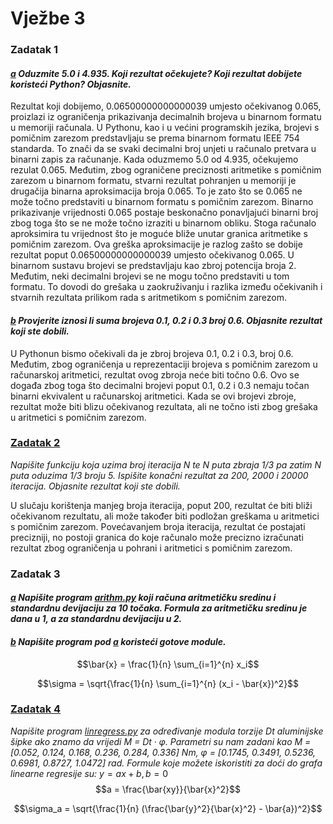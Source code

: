 # Vježbe 3

### Zadatak 1
#### _[a](https://github.com/margaretakoren/PAF/blob/286c5906507e9a19ab4226f0bd5b9604b49d4691/Vjezbe/Vjezbe_3/zadatak1_a.py) Oduzmite 5.0 i 4.935. Koji rezultat očekujete? Koji rezultat dobijete koristeći Python? Objasnite._ 

Rezultat koji dobijemo, 0.06500000000000039 umjesto očekivanog 0.065, proizlazi iz ograničenja prikazivanja decimalnih brojeva u binarnom formatu u memoriji računala.
U Pythonu, kao i u većini programskih jezika, brojevi s pomičnim zarezom predstavljaju se prema binarnom formatu IEEE 754 standarda. To znači da se svaki decimalni broj unjeti u računalo pretvara u binarni zapis za računanje.
Kada oduzmemo 5.0 od 4.935, očekujemo rezulat 0.065. Međutim, zbog ograničene preciznosti aritmetike s pomičnim zarezom u binarnom formatu, stvarni rezultat pohranjen u memoriji je drugačija binarna aproksimacija broja 0.065. To je zato što se 0.065 ne može točno predstaviti u binarnom formatu s pomičnim zarezom.
Binarno prikazivanje vrijednosti 0.065 postaje beskonačno ponavljajući binarni broj zbog toga što se ne može točno izraziti u binarnom obliku. Stoga računalo aproksimira tu vrijednost što je moguće bliže unutar granica aritmetike s pomičnim zarezom. Ova greška aproksimacije je razlog zašto se dobije rezultat poput 0.06500000000000039 umjesto očekivanog 0.065.
U binarnom sustavu brojevi se predstavljaju kao zbroj potencija broja 2. Međutim, neki decimalni brojevi se ne mogu točno predstaviti u tom formatu. To dovodi do grešaka u zaokruživanju i razlika između očekivanih i stvarnih rezultata prilikom rada s aritmetikom s pomičnim zarezom.

#### _[b](https://github.com/margaretakoren/PAF/blob/286c5906507e9a19ab4226f0bd5b9604b49d4691/Vjezbe/Vjezbe_3/zadatak1_b.py) Provjerite iznosi li suma brojeva 0.1, 0.2 i 0.3 broj 0.6. Objasnite rezultat koji ste dobili._

U Pythonun bismo očekivali da je zbroj brojeva 0.1, 0.2 i 0.3, broj 0.6. Međutim, zbog ograničenja u reprezentaciji brojeva s pomičnim zarezom u računarskoj aritmetici, rezultat ovog zbroja neće biti točno 0.6. 
Ovo se događa zbog toga što decimalni brojevi poput 0.1, 0.2 i 0.3 nemaju točan binarni ekvivalent u računarskoj aritmetici. Kada se ovi brojevi zbroje, rezultat može biti blizu očekivanog rezultata, ali ne točno isti zbog grešaka u aritmetici s pomičnim zarezom.


### [Zadatak 2](https://github.com/margaretakoren/PAF/blob/286c5906507e9a19ab4226f0bd5b9604b49d4691/Vjezbe/Vjezbe_3/zadatak2.py)
_Napišite funkciju koja uzima broj iteracija N te N puta zbraja 1/3 pa zatim N puta oduzima 1/3 broju 5.
Ispišite konačni rezultat za 200, 2000 i 20000 iteracija. Objasnite rezultat koji ste dobili._

U slučaju korištenja manjeg broja iteracija, poput 200, rezultat će biti bliži očekivanom rezultatu, ali može također biti podložan greškama u aritmetici s pomičnim zarezom. Povećavanjem broja iteracija, rezultat će postajati precizniji, no postoji granica do koje računalo može precizno izračunati rezultat zbog ograničenja u pohrani i aritmetici s pomičnim zarezom.

### Zadatak 3

#### _[a](https://github.com/margaretakoren/PAF/blob/286c5906507e9a19ab4226f0bd5b9604b49d4691/Vjezbe/Vjezbe_3/arithm.py) Napišite program [arithm.py](https://github.com/margaretakoren/PAF/blob/286c5906507e9a19ab4226f0bd5b9604b49d4691/Vjezbe/Vjezbe_3/arithm.py) koji računa aritmetičku sredinu i standardnu devijaciju za 10 točaka. Formula za aritmetičku sredinu je dana u 1, a za standardnu devijaciju u 2._

#### _[b](https://github.com/margaretakoren/PAF/blob/286c5906507e9a19ab4226f0bd5b9604b49d4691/Vjezbe/Vjezbe_3/zadatak3.py) Napišite program pod [a](https://github.com/margaretakoren/PAF/blob/286c5906507e9a19ab4226f0bd5b9604b49d4691/Vjezbe/Vjezbe_3/arithm.py) koristeći gotove module._

$$\bar{x} = \frac{1}{n} \sum_{i=1}^{n} x_i$$



$$\sigma = \sqrt{\frac{1}{n} \sum_{i=1}^{n} (x_i - \bar{x})^2}$$




### [Zadatak 4](https://github.com/margaretakoren/PAF/blob/6e43effc1725a526d0b22025682751d58cb8b806/Vjezbe/Vjezbe_3/linregress.py)
_Napišite program [linregress.py](https://github.com/margaretakoren/PAF/blob/6e43effc1725a526d0b22025682751d58cb8b806/Vjezbe/Vjezbe_3/linregress.py) za određivanje modula torzije Dt aluminijske šipke ako znamo da vrijedi_
_M = Dt · φ. Parametri su nam zadani kao M = [0.052, 0.124, 0.168, 0.236, 0.284, 0.336] Nm, φ = [0.1745, 0.3491, 0.5236, 0.6981, 0.8727, 1.0472] rad._
_Formule koje možete iskoristiti za doći do grafa linearne regresije su:_ $y = ax + b, b = 0$
$$a = \frac{\bar{xy}}{\bar{x}^2}$$



$$\sigma_a = \sqrt{\frac{1}{n} (\frac{\bar{y}^2}{\bar{x}^2} - \bar{a})^2}$$